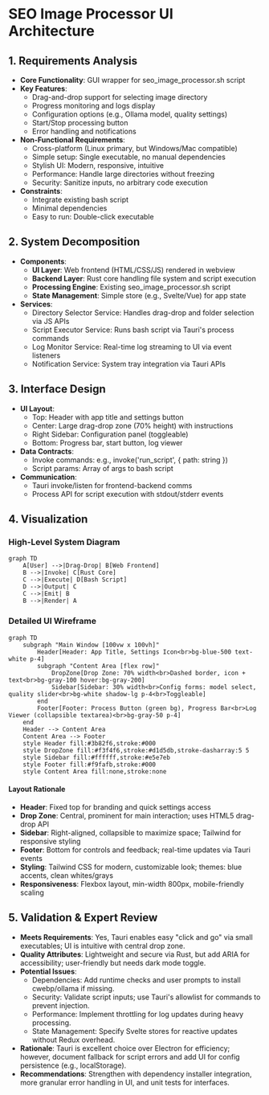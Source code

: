 # SEO Image Processor UI Architecture

## 1. Requirements Analysis

- **Core Functionality**: GUI wrapper for seo_image_processor.sh script
- **Key Features**:
  - Drag-and-drop support for selecting image directory
  - Progress monitoring and logs display
  - Configuration options (e.g., Ollama model, quality settings)
  - Start/Stop processing button
  - Error handling and notifications
- **Non-Functional Requirements**:
  - Cross-platform (Linux primary, but Windows/Mac compatible)
  - Simple setup: Single executable, no manual dependencies
  - Stylish UI: Modern, responsive, intuitive
  - Performance: Handle large directories without freezing
  - Security: Sanitize inputs, no arbitrary code execution
- **Constraints**:
  - Integrate existing bash script
  - Minimal dependencies
  - Easy to run: Double-click executable

## 2. System Decomposition

- **Components**:
  - **UI Layer**: Web frontend (HTML/CSS/JS) rendered in webview
  - **Backend Layer**: Rust core handling file system and script execution
  - **Processing Engine**: Existing seo_image_processor.sh script
  - **State Management**: Simple store (e.g., Svelte/Vue) for app state
- **Services**:
  - Directory Selector Service: Handles drag-drop and folder selection via JS APIs
  - Script Executor Service: Runs bash script via Tauri's process commands
  - Log Monitor Service: Real-time log streaming to UI via event listeners
  - Notification Service: System tray integration via Tauri APIs

## 3. Interface Design

- **UI Layout**:
  - Top: Header with app title and settings button
  - Center: Large drag-drop zone (70% height) with instructions
  - Right Sidebar: Configuration panel (toggleable)
  - Bottom: Progress bar, start button, log viewer
- **Data Contracts**:
  - Invoke commands: e.g., invoke('run_script', { path: string })
  - Script params: Array of args to bash script
- **Communication**:
  - Tauri invoke/listen for frontend-backend comms
  - Process API for script execution with stdout/stderr events

## 4. Visualization

### High-Level System Diagram

```mermaid
graph TD
    A[User] -->|Drag-Drop| B[Web Frontend]
    B -->|Invoke| C[Rust Core]
    C -->|Execute| D[Bash Script]
    D -->|Output| C
    C -->|Emit| B
    B -->|Render| A
```

### Detailed UI Wireframe

```mermaid
graph TD
    subgraph "Main Window [100vw x 100vh]"
        Header[Header: App Title, Settings Icon<br>bg-blue-500 text-white p-4]
        subgraph "Content Area [flex row]"
            DropZone[Drop Zone: 70% width<br>Dashed border, icon + text<br>bg-gray-100 hover:bg-gray-200]
            Sidebar[Sidebar: 30% width<br>Config forms: model select, quality slider<br>bg-white shadow-lg p-4<br>Toggleable]
        end
        Footer[Footer: Process Button (green bg), Progress Bar<br>Log Viewer (collapsible textarea)<br>bg-gray-50 p-4]
    end
    Header --> Content Area
    Content Area --> Footer
    style Header fill:#3b82f6,stroke:#000
    style DropZone fill:#f3f4f6,stroke:#d1d5db,stroke-dasharray:5 5
    style Sidebar fill:#ffffff,stroke:#e5e7eb
    style Footer fill:#f9fafb,stroke:#000
    style Content Area fill:none,stroke:none
```

#### Layout Rationale
- **Header**: Fixed top for branding and quick settings access
- **Drop Zone**: Central, prominent for main interaction; uses HTML5 drag-drop API
- **Sidebar**: Right-aligned, collapsible to maximize space; Tailwind for responsive styling
- **Footer**: Bottom for controls and feedback; real-time updates via Tauri events
- **Styling**: Tailwind CSS for modern, customizable look; themes: blue accents, clean whites/grays
- **Responsiveness**: Flexbox layout, min-width 800px, mobile-friendly scaling

## 5. Validation & Expert Review

- **Meets Requirements**: Yes, Tauri enables easy "click and go" via small executables; UI is intuitive with central drop zone.
- **Quality Attributes**: Lightweight and secure via Rust, but add ARIA for accessibility; user-friendly but needs dark mode toggle.
- **Potential Issues**:
  - Dependencies: Add runtime checks and user prompts to install cwebp/ollama if missing.
  - Security: Validate script inputs; use Tauri's allowlist for commands to prevent injection.
  - Performance: Implement throttling for log updates during heavy processing.
  - State Management: Specify Svelte stores for reactive updates without Redux overhead.
- **Rationale**: Tauri is excellent choice over Electron for efficiency; however, document fallback for script errors and add UI for config persistence (e.g., localStorage).
- **Recommendations**: Strengthen with dependency installer integration, more granular error handling in UI, and unit tests for interfaces.

